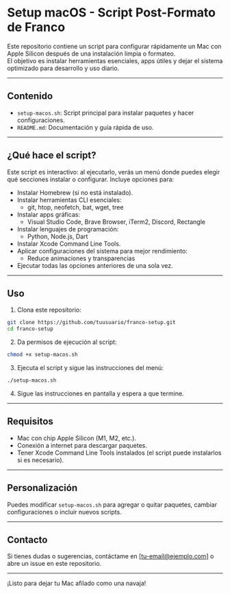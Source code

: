 # Setup macOS - Script Post-Formato de Franco

Este repositorio contiene un script para configurar rápidamente un Mac con Apple Silicon después de una instalación limpia o formateo.  
El objetivo es instalar herramientas esenciales, apps útiles y dejar el sistema optimizado para desarrollo y uso diario.

---

## Contenido

- `setup-macos.sh`: Script principal para instalar paquetes y hacer configuraciones.
- `README.md`: Documentación y guía rápida de uso.

---

## ¿Qué hace el script?

Este script es interactivo: al ejecutarlo, verás un menú donde puedes elegir qué secciones instalar o configurar. Incluye opciones para:

- Instalar Homebrew (si no está instalado).
- Instalar herramientas CLI esenciales:
  - git, htop, neofetch, bat, wget, tree
- Instalar apps gráficas:
  - Visual Studio Code, Brave Browser, iTerm2, Discord, Rectangle
- Instalar lenguajes de programación:
  - Python, Node.js, Dart
- Instalar Xcode Command Line Tools.
- Aplicar configuraciones del sistema para mejor rendimiento:
  - Reduce animaciones y transparencias
- Ejecutar todas las opciones anteriores de una sola vez.

---

## Uso

1. Clona este repositorio:

```bash
git clone https://github.com/tuusuario/franco-setup.git
cd franco-setup
```

2. Da permisos de ejecución al script:

```bash
chmod +x setup-macos.sh
```

3. Ejecuta el script y sigue las instrucciones del menú:

```bash
./setup-macos.sh
```

4. Sigue las instrucciones en pantalla y espera a que termine.

---

## Requisitos

- Mac con chip Apple Silicon (M1, M2, etc.).
- Conexión a internet para descargar paquetes.
- Tener Xcode Command Line Tools instalados (el script puede instalarlos si es necesario).

---

## Personalización

Puedes modificar `setup-macos.sh` para agregar o quitar paquetes, cambiar configuraciones o incluir nuevos scripts.

---

## Contacto

Si tienes dudas o sugerencias, contáctame en [tu-email@ejemplo.com] o abre un issue en este repositorio.

---

¡Listo para dejar tu Mac afilado como una navaja!
